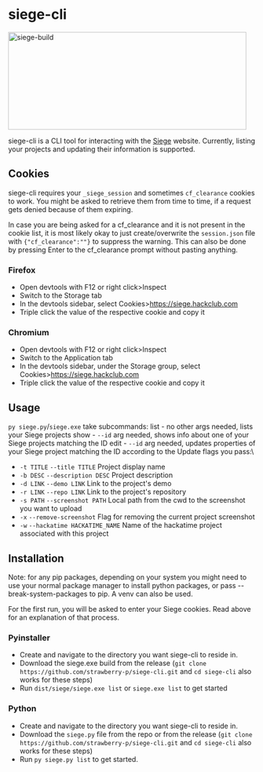 # siege-cli

<img width="485" height="199" alt="siege-build" src="https://github.com/user-attachments/assets/ee82fb2c-ee98-44d4-b491-fa8d8eb62fee" />

siege-cli is a CLI tool for interacting with the [Siege](https://siege.hackclub.com) website.
Currently, listing your projects and updating their information is supported.

## Cookies

siege-cli requires your `_siege_session` and sometimes `cf_clearance` cookies to work.
You might be asked to retrieve them from time to time, if a request gets denied because of them expiring.

In case you are being asked for a cf_clearance and it is not present in the cookie list, it is most likely okay to just create/overwrite the `session.json` file with `{"cf_clearance":""}` to suppress the warning.
This can also be done by pressing Enter to the cf_clearance prompt without pasting anything.

### Firefox

- Open devtools with F12 or right click>Inspect
- Switch to the Storage tab
- In the devtools sidebar, select Cookies>https://siege.hackclub.com
- Triple click the value of the respective cookie and copy it

### Chromium

- Open devtools with F12 or right click>Inspect
- Switch to the Application tab
- In the devtools sidebar, under the Storage group, select Cookies>https://siege.hackclub.com
- Triple click the value of the respective cookie and copy it

## Usage

`py siege.py`/`siege.exe` take subcommands:
list - no other args needed, lists your Siege projects
show - `--id` arg needed, shows info about one of your Siege projects matching the ID
edit - `--id` arg needed, updates properties of your Siege project matching the ID according to the Update flags you pass:\

- `-t TITLE` `--title TITLE` Project display name
- `-b DESC` `--description DESC` Project description
- `-d LINK` `--demo LINK` Link to the project's demo
- `-r LINK` `--repo LINK` Link to the project's repository
- `-s PATH` `--screenshot PATH` Local path from the cwd to the screenshot you want to upload
- `-x` `--remove-screenshot` Flag for removing the current project screenshot
- `-w` `--hackatime HACKATIME_NAME` Name of the hackatime project associated with this project

## Installation

Note: for any pip packages, depending on your system you might need to use your normal package manager to install python packages, or pass --break-system-packages to pip. A venv can also be used.

For the first run, you will be asked to enter your Siege cookies. Read above for an explanation of that process.

### Pyinstaller

- Create and navigate to the directory you want siege-cli to reside in.
- Download the siege.exe build from the release (`git clone https://github.com/strawberry-p/siege-cli.git` and `cd siege-cli` also works for these steps)
- Run `dist/siege/siege.exe list` or `siege.exe list` to get started

### Python

- Create and navigate to the directory you want siege-cli to reside in.
- Download the `siege.py` file from the repo or from the release (`git clone https://github.com/strawberry-p/siege-cli.git` and `cd siege-cli` also works for these steps)
- Run `py siege.py list` to get started.
